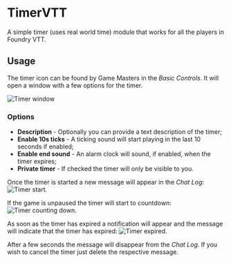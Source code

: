 # TimerVTT

A simple timer (uses real world time) module that works for all the players in Foundry VTT.

## Usage

The timer icon can be found by Game Masters in the _Basic Controls_. It will open a window with a few options for the timer.

![Timer window][1]

### Options

- **Description** - Optionally you can provide a text description of the timer;
- **Enable 10s ticks** - A ticking sound will start playing in the last 10 seconds if enabled;
- **Enable end sound** - An alarm clock will sound, if enabled, when the timer expires;
- **Private timer** - If checked the timer will only be visible to you.

Once the timer is started a new message will appear in the _Chat Log_: ![Timer start][2].

If the game is unpaused the timer will start to countdown: ![Timer counting down][3].

As soon as the timer has expired a notification will appear and the message will indicate that the timer has expired: ![Timer expired][4].

After a few seconds the message will disappear from the _Chat Log_. If you wish to cancel the timer just delete the respective message.

[1]: http://joaomeneses.pt/timerVTT/1.png
[2]: http://joaomeneses.pt/timerVTT/2.png
[3]: http://joaomeneses.pt/timerVTT/3.png
[4]: http://joaomeneses.pt/timerVTT/4.png
